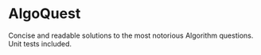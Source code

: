# AlgoQuest
Concise and readable solutions to the most notorious Algorithm questions. Unit tests included. 
